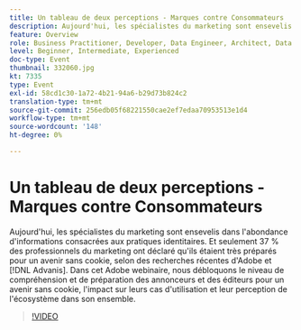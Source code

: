 ```yaml
---
title: Un tableau de deux perceptions - Marques contre Consommateurs
description: Aujourd'hui, les spécialistes du marketing sont ensevelis dans l'abondance d'informations consacrées aux pratiques identitaires. Et seulement 37% des professionnels du marketing ont déclaré qu'ils étaient très préparés pour un avenir sans cookie, selon des recherches récentes d'Adobe et d'Advanis. Dans cet Adobe webinaire, nous débloquons le niveau de compréhension et de préparation des annonceurs et des éditeurs pour un avenir sans cookie, l'impact sur leurs cas d'utilisation et leur perception de l'écosystème dans son ensemble.
feature: Overview
role: Business Practitioner, Developer, Data Engineer, Architect, Data Architect, Administrator, Leader
level: Beginner, Intermediate, Experienced
doc-type: Event
thumbnail: 332060.jpg
kt: 7335
type: Event
exl-id: 58cd1c30-1a72-4b21-94a6-b29d73b824c2
translation-type: tm+mt
source-git-commit: 256edb05f68221550cae2ef7edaa70953513e1d4
workflow-type: tm+mt
source-wordcount: '148'
ht-degree: 0%

---
```


# Un tableau de deux perceptions - Marques contre Consommateurs

Aujourd&#39;hui, les spécialistes du marketing sont ensevelis dans l&#39;abondance d&#39;informations consacrées aux pratiques identitaires. Et seulement 37 % des professionnels du marketing ont déclaré qu&#39;ils étaient très préparés pour un avenir sans cookie, selon des recherches récentes d&#39;Adobe et [!DNL Advanis]. Dans cet Adobe webinaire, nous débloquons le niveau de compréhension et de préparation des annonceurs et des éditeurs pour un avenir sans cookie, l&#39;impact sur leurs cas d&#39;utilisation et leur perception de l&#39;écosystème dans son ensemble.

>[!VIDEO](https://video.tv.adobe.com/v/332060/?quality=12&learn=on)
